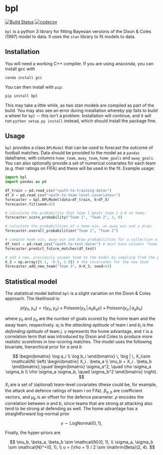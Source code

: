 # bpl

[![Build Status](https://travis-ci.org/anguswilliams91/bpl.svg?branch=master)](https://travis-ci.org/anguswilliams91/bpl)
[![codecov](https://codecov.io/gh/anguswilliams91/bpl/branch/master/graph/badge.svg)](https://codecov.io/gh/anguswilliams91/bpl)

`bpl` is a python 3 library for fitting Bayesian versions of the Dixon \& Coles (1997) model to data.
It uses the `stan` library to fit models to data.  

 ## Installation

You will need a working C++ compiler.
If you are using anaconda, you can install gcc with  

```bash
conda install gcc
``` 

You can then install with `pip`:

```bash
pip install bpl
```
This may take a little while, as two stan models are compiled as part of the build. You may also see an error during installation whereby pip fails to build a wheel for `bpl` -- this isn't a problem. Installation will continue, and it will run `python setup.py install` instead, which should install the package fine.

## Usage

`bpl` provides a class `BPLModel` that can be used to forecast the outcome of football matches.
Data should be provided to the model as a `pandas` dataframe, with columns `home_team`, `away_team`, `home_goals` and `away_goals`.
You can also optionally provide a set of numerical covariates for each team (e.g. their ratings on FIFA) and these will be used in the fit.
Example usage:
```python
import bpl
import pandas as pd

df_train = pd.read_csv("<path-to-training-data>")
df_X = pd.read_csv("<path-to-team-level-covariates>")
forecaster = bpl.BPLModel(data=df_train, X=df_X)
forecaster.fit(seed=42)

# calculate the probability that team 1 beats team 2 3-0 at home:
forecaster.score_probability("Team 1", "Team 2", 3, 0)

# calculate the probabilities of a home win, an away win and a draw:
forecaster.overall_probabilities("Team 1", "Team 2")

# compute home win, away win and draw probabilities for a collection of matches:
df_test = pd.read_csv("<path-to-test-data>") # must have columns "home_team" and "away_team"
forecaster.predict_future_matches(df_test)

# add a new, previously unseen team to the model by sampling from the prior
X_3 = np.array([0.1, -0.5, 3.0]) # the covariates for the new team
forecaster.add_new_team("Team 3", X=X_3, seed=43)
```

## Statistical model

The statistical model behind `bpl` is a slight variation on the Dixon & Coles approach.
The likelihood is:

$$p(y_h, y_a) = \tau(y_h, y_a)\times \mathrm{Poisson}(y_h \, | \, a_h b_a \gamma) \times \mathrm{Poisson}(y_a \, | \, a_a b_h)$$

where $y_h$ and $y_a$ are the number of goals scored by the home team and the away team, respectively.
$a_i$ is the *attacking aptitude* of team $i$ and $b_i$ is the *defending aptitude* of team $j$.
$\gamma$ represents the home advantage, and $\tau$ is a correlation term that was introduced by Dixon and Coles to produce more realistic scorelines in low-scoring matches.
The model uses the following bivariate, hierarchical prior for $a$ and $b$

$$
\begin{bmatrix}
\log a_i \\
\log b_i
\end{bmatrix} \, \big | \, X_i\sim \mathcal{N}
\left(
\begin{bmatrix}
X_i . \beta_a \\
\mu_b + X_i . \beta_b
\end{bmatrix},\quad
\begin{bmatrix}
\sigma_a^2, \quad \rho \sigma_a \sigma_b \\
\rho \sigma_a \sigma_b, \quad \sigma_b^2
\end{bmatrix}    
\right).
$$
$X_i$ are a set of (optional) team-level covariates (these could be, for example, the attack and defence ratings of team $i$ on Fifa).
$\beta_{a, b}$ are coefficient vectors, and $\mu_b$ is an offset for the defence parameter.
$\rho$ encodes the correlation between $a$ and $b$, since teams that are strong at attacking also tend to be strong at defending as well.
The home advantage has a straightforward log-normal prior

$$
\gamma \sim \mathrm{LogNormal}(0, 1),
$$


Finally, the hyper-priors are

$$
\mu_b, \beta_a, \beta_b \sim \mathcal{N}(0, 1), \\
\sigma_a, \sigma_b \sim \mathcal{N}^+(0, 1), \\
u = (\rho + 1) / 2 \sim  \mathrm{Beta}(2, 4).
$$

